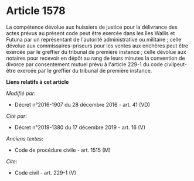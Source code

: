 # Article 1578

La compétence dévolue aux huissiers de justice pour la délivrance des actes prévus au présent code peut être exercée dans les
îles Wallis et Futuna par un représentant de l'autorité administrative ou militaire ; celle dévolue aux commissaires-priseurs
pour les ventes aux enchères peut être exercée par le greffier du tribunal de première instance ;  celle dévolue aux notaires
pour recevoir en dépôt au rang de leurs  minutes la convention de divorce par consentement mutuel prévu à l'article 229-1 du
code civilpeut-être exercée par le greffier du tribunal de première instance.

**Liens relatifs à cet article**

_Modifié par_:

  - Décret n°2016-1907 du 28 décembre 2016 - art. 41 (VD)

_Cité par_:

  - Décret n°2019-1380 du 17 décembre 2019 - art. 16 (V)

_Anciens textes_:

  - Code de procédure civile - art. 1515 (M)

_Cite_:

  - Code civil - art. 229-1 (V)
